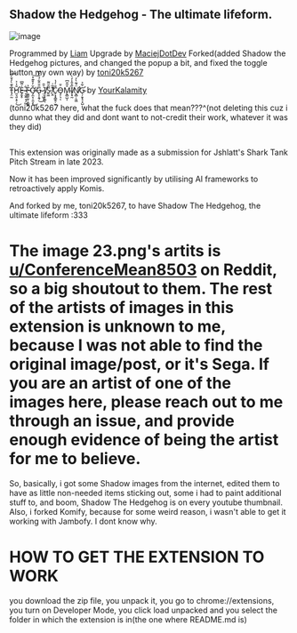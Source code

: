<h2> Shadow the Hedgehog - The ultimate lifeform. </h2>

![image](https://github.com/user-attachments/assets/74cab66d-3f26-4098-b8bd-0fbf141e62ce)


Programmed by [Liam](https://www.youtube.com/@puffbee21)
Upgrade by [MaciejDotDev](https://github.com/MaciejDotDev/)
Forked(added Shadow the Hedgehog pictures, and changed the popup a bit, and fixed the toggle button my own way) by [toni20k5267](https://github.com/toni20k5267/)



T̵̡̤̰̑͊̀̓̌̀͂͝H̷̛͈͉͈͕̥̹̆̾͐͜E̶̡̬̥̍͌͆ ̴̞̮͍̣͉̗̺͋F̵͈̳͈̰̩͔͇̞̔Ơ̶̡̼̞̦̱̤̝̌̓͒͊̽͘͜͠G̴̢͎̭̘̑̂̑͋̉̎̓͆͜ ̷̤̣͖͙͎͗̆̄Ị̸͔̙̯̰̕ͅS̷̱͖̃̆͌ ̸̤̭͊̃͑̕C̷̙͓̟͇̭̦̫̐̓̔Ȯ̵̡̦͉̎ͅM̴̢̻̺͎̊̃̆͆͘Ǐ̸͕̘̰̽̂̍̓̀N̸̢̛̻̦͈͖̈́͊̀̓Ġ̴̛̖̦̱̟̘͙̺̣̃̉ by [YourKalamity](https://github.com/YourKalamity/)



(toni20k5267 here, what the fuck does that mean???^(not deleting this cuz i dunno what they did and dont want to not-credit their work, whatever it was they did)
<br />

## 

This extension was originally made as a submission for Jshlatt's Shark Tank Pitch Stream in late 2023.

Now it has been improved significantly by utilising AI frameworks to retroactively apply Komis.

And forked by me, toni20k5267, to have Shadow The Hedgehog, the ultimate lifeform :333

# The image 23.png's artits is [u/ConferenceMean8503](https://www.reddit.com/user/ConferenceMean8503/) on Reddit, so a big shoutout to them. The rest of the artists of images in this extension is unknown to me, because I was not able to find the original image/post, or it's Sega. If you are an artist of one of the images here, please reach out to me through an issue, and provide enough evidence of being the artist for me to believe.


So, basically, i got some Shadow images from the internet, edited them to have as little non-needed items sticking out, some i had to paint additional stuff to, and boom, Shadow The Hedgehog is on every youtube thumbnail. Also, i forked Komify, because for some weird reason, i wasn't able to get it working with Jambofy. I dont know why.

# HOW TO GET THE EXTENSION TO WORK
you download the zip file, you unpack it, you go to chrome://extensions, you turn on Developer Mode, you click load unpacked and you select the folder in which the extension is in(the one where README.md is)

